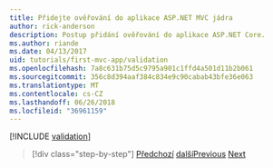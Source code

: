 ```yaml
---
title: Přidejte ověřování do aplikace ASP.NET MVC jádra
author: rick-anderson
description: Postup přidání ověřování do aplikace ASP.NET Core.
ms.author: riande
ms.date: 04/13/2017
uid: tutorials/first-mvc-app/validation
ms.openlocfilehash: 7a8c631b75d5c9795a901c1ffd4a501d11b2b061
ms.sourcegitcommit: 356c8d394aaf384c834e9c90cabab43bfe36e063
ms.translationtype: MT
ms.contentlocale: cs-CZ
ms.lasthandoff: 06/26/2018
ms.locfileid: "36961159"
---
```

[!INCLUDE [validation](~/includes/mvc-intro/validation.md)]

> [!div class="step-by-step"]
> <span data-ttu-id="d80e2-103">[Předchozí](new-field.md)
> [další](details.md)</span><span class="sxs-lookup"><span data-stu-id="d80e2-103">[Previous](new-field.md)
[Next](details.md)</span></span>  

